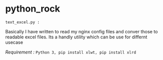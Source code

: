 # python_rock
<code>text_excel.py :</code>  
<p>Basically I have written to read my nginx config files and conver those to readable excel files. Its a handly utility which can be use for differnt usecase </p>
<i>Requirement : </i><code>Python 3, pip install xlwt, pip install xlrd</code>



